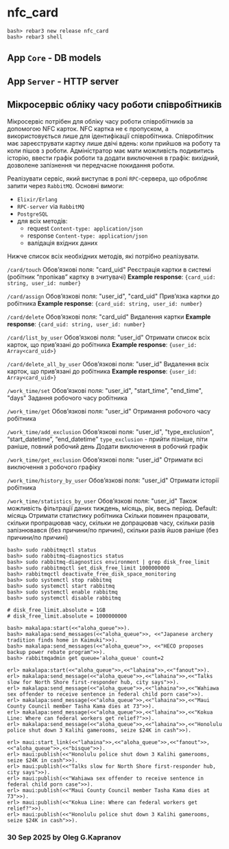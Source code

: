 nfc_card
=====

```
bash> rebar3 new release nfc_card
bash> rebar3 shell
```

## App `Core` - DB models

## App `Server` - HTTP server

## Мікросервіс обліку часу роботи співробітників

Мікросервіс потрібен для обліку часу роботи співробітників за допомогою NFC карток.
NFC картка не є пропуском, а використовується лише для ідентифікації співробітника.
Співробітник має зареєструвати картку лише двічі вдень: коли прийшов на роботу та
коли пішов з роботи.
Адміністратор має мати можливість подивитись історію, ввести графік роботи та
додати виключення в графік: вихідний, дозволене запізнення чи передчасне покидання
роботи.

Реалізувати сервіс, який виступає в ролі `RPC`-сервера, що обробляє запити через
`RabbitMQ`. Основні вимоги:

- `Elixir/Erlang`
- `RPC-server` via `RabbitMQ`
- `PostgreSQL`
- для всіх методів:
    - request `Content-type: application/json`
    - response `Content-type: application/json`
    - валідація вхідних даних

Нижче список всіх необхідних методів, які потрібно реалізувати.

`/card/touch`
Обов’язкові поля: "card_uid"
Реєстрація картки в системі (робітник “пропікав” картку в зчитувачі)
**Example response**: `{card_uid: string, user_id: number}`

`/card/assign`
Обов’язкові поля: "user_id", "card_uid"
Прив’язка картки до робітника
**Example response**: `{card_uid: string, user_id: number}`

`/card/delete`
Обов’язкові поля: "card_uid"
Видалення картки 
**Example response**: `{card_uid: string, user_id: number}`

`/card/list_by_user`
Обов’язкові поля: "user_id"
Отримати список всіх карток, що прив’язані до робітника
**Example response**: `{user_id: Array<card_uid>}`

`/card/delete_all_by_user`
Обов’язкові поля: "user_id"
Видалення всіх карток, що прив’язані до робітника
**Example response**: `{user_id: Array<card_uid>}`

`/work_time/set`
Обов’язкові поля: "user_id", "start_time", "end_time", "days"
Задання робочого часу робітника

`/work_time/get`
Обов’язкові поля: "user_id"
Отримання робочого часу робітника

`/work_time/add_exclusion`
Обов’язкові поля: "user_id", "type_exclusion", “start_datetime”, “end_datetime”
`type_exclusion` - прийти пізніше, піти раніше, повний робочий день
Додати виключення в робочий графік

`/work_time/get_exclusion`
Обов’язкові поля: "user_id"
Отримати всі виключення з робочого графіку

`/work_time/history_by_user`
Обов’язкові поля: "user_id"
Отримати історії робітника

`/work_time/statistics_by_user`
Обов’язкові поля: "user_id"
Також можливість фільтрації даних тиждень, місяць, рік, весь період. Default: місяць
Отримати статистику робітника
Скільки повинен працювати, скільки пропрацював часу, скільки не допрацював часу,
скільки разів запізнювався (без причини/по причині), скільки разів йшов раніше (без
причини/по причині)

```
bash> sudo rabbitmqctl status
bash> sudo rabbitmq-diagnostics status
bash> sudo rabbitmq-diagnostics environment | grep disk_free_limit
bash> sudo rabbitmqctl set_disk_free_limit 1000000000
bash> rabbitmqctl deactivate_free_disk_space_monitoring
bash> sudo systemctl stop rabbitmq
bash> sudo systemctl start rabbitmq
bash> sudo systemctl enable rabbitmq
bash> sudo systemctl disable rabbitmq

# disk_free_limit.absolute = 1GB
# disk_free_limit.absolute = 1000000000

bash> makalapa:start(<<"aloha_queue">>).
bash> makalapa:send_messages(<<"aloha_queue">>, <<"Japanese archery tradition finds home in Kaimuki">>).
bash> makalapa:send_messages(<<"aloha_queue">>, <<"HECO proposes backup power rebate program">>).
bash> rabbitmqadmin get queue='aloha_queue' count=2
```

```
erl> makalapa:start(<<"aloha_queue">>,<<"lahaina">>,<<"fanout">>).
erl> makalapa:send_message(<<"aloha_queue">>,<<"lahaina">>,<<"Talks slow for North Shore first-responder hub, city says">>).
erl> makalapa:send_message(<<"aloha_queue">>,<<"lahaina">>,<<"Wahiawa sex offender to receive sentence in federal child porn case">>).
erl> makalapa:send_message(<<"aloha_queue">>,<<"lahaina">>,<<"Maui County Council member Tasha Kama dies at 73">>).
erl> makalapa:send_message(<<"aloha_queue">>,<<"lahaina">>,<<"Kokua Line: Where can federal workers get relief?">>).
erl> makalapa:send_message(<<"aloha_queue">>,<<"lahaina">>,<<"Honolulu police shut down 3 Kalihi gamerooms, seize $24K in cash">>).
```

```
erl> maui:start_link(<<"lahaina">>,<<"aloha_queue">>,<<"fanout">>,<<"aloha_queue">>,<<"bisque">>).
erl> maui:publish(<<"Honolulu police shut down 3 Kalihi gamerooms, seize $24K in cash">>).
erl> maui:publish(<<"Talks slow for North Shore first-responder hub, city says">>).
erl> maui:publish(<<"Wahiawa sex offender to receive sentence in federal child porn case">>).
erl> maui:publish(<<"Maui County Council member Tasha Kama dies at 73">>).
erl> maui:publish(<<"Kokua Line: Where can federal workers get relief?">>).
erl> maui:publish(<<"Honolulu police shut down 3 Kalihi gamerooms, seize $24K in cash">>).
```

### 30 Sep 2025 by Oleg G.Kapranov

[1]: http://127.0.0.1:15672
[2]: http://192.168.2.157:15672
[3]: https://www.rabbitmq.com/docs/management-cli
[4]: https://raw.githubusercontent.com/rabbitmq/rabbitmq-server/v4.1.x/deps/rabbitmq_management/bin/rabbitmqadmin
[5]: https://www.rabbitmq.com/docs/publishers
[6]: https://www.rabbitmq.com/docs/consumers
[7]: https://www.rabbitmq.com/tutorials/tutorial-three-python
